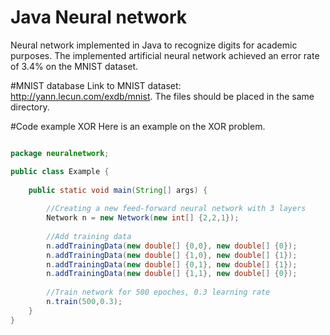 # Java Neural network 
Neural network implemented in Java to recognize digits for academic purposes. The implemented artificial neural network
achieved an error rate of 3.4% on the MNIST dataset.

#MNIST database
Link to MNIST dataset: http://yann.lecun.com/exdb/mnist.
The files should be placed in the same directory.

#Code example XOR
Here is an example on the XOR problem.

```java

package neuralnetwork;

public class Example {
    
    public static void main(String[] args) {
        
        //Creating a new feed-forward neural network with 3 layers
        Network n = new Network(new int[] {2,2,1});
        
        //Add training data
        n.addTrainingData(new double[] {0,0}, new double[] {0});
        n.addTrainingData(new double[] {1,0}, new double[] {1});
        n.addTrainingData(new double[] {0,1}, new double[] {1});
        n.addTrainingData(new double[] {1,1}, new double[] {0});
      
        //Train network for 500 epoches, 0.3 learning rate
        n.train(500,0.3);
    } 
}

```
